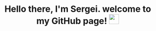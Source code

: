 <h1 align="center">Hello there, I'm Sergei. welcome to my GitHub page!
<img src="https://github.com/blackcater/blackcater/raw/main/images/Hi.gif" height="32"/></h1>
